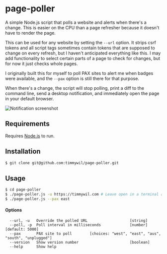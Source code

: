 # page-poller

A simple Node.js script that polls a website and alerts when there's a change. This is easier on the CPU than a page refresher because it doesn't have to render the page.

This can be used for any website by setting the `--url` option. It strips csrf tokens and all script tags sometimes contain tokens that are supposed to change on every refresh, but I haven't anticipated everything like this. I may add functionality to select certain parts of a page to check for changes, but for now it just checks whole pages.

I originally built this for myself to poll PAX sites to alert me when badges were available, and the `--pax` option is still there for that purpose.

When there's a change, the script will stop polling, print a diff to the command line, send a desktop notification, and immediately open the page in your default browser.

![Notification screenshot](https://raw.githubusercontent.com/timmywil/page-poller/master/page-poller.png)

## Requirements

Requires [Node.js](https://nodejs.org/en/download/) to run.

## Installation

```bash
$ git clone git@github.com:timmywil/page-poller.git
```

## Usage

```bash
$ cd page-poller
$ ./page-poller.js -u https://timmywil.com # Leave open in a terminal and let it run. Ctrl-c to quit.
$ ./page-poller.js --pax east
```

#### Options

```
  --url, -u   Override the polled URL                   [string]
  --poll, -p  Poll interval in milliseconds             [number]       [default: 5000]
  --pax       PAX site to poll        [choices: "west", "east", "aus", "south", "unplugged"]
  --version   Show version number                       [boolean]
  --help      Show help
```
